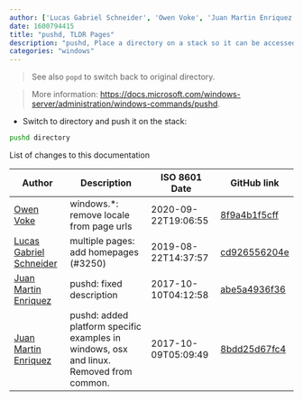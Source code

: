 ```yaml
---
author: ['Lucas Gabriel Schneider', 'Owen Voke', 'Juan Martin Enriquez']
date: 1600794415
title: "pushd, TLDR Pages"
description: "pushd, Place a directory on a stack so it can be accessed later."
categories: "windows"
---
```

> See also `popd` to switch back to original directory.

> More information: <https://docs.microsoft.com/windows-server/administration/windows-commands/pushd>.

- Switch to directory and push it on the stack:

```bash
pushd directory
```
List of changes to this documentation


Author | Description | ISO 8601 Date | GitHub link
------|-----|-----|-----
[Owen Voke](mailto:development@voke.dev) | windows.*: remove locale from page urls | 2020-09-22T19:06:55 | [8f9a4b1f5cff](https://github.com/tldr-pages/tldr/commit/8f9a4b1f5cff138652665e9756a1a13466029fed)
[Lucas Gabriel Schneider](mailto:lucas.schneider@sap.com) | multiple pages: add homepages (#3250) | 2019-08-22T14:37:57 | [cd926556204e](https://github.com/tldr-pages/tldr/commit/cd926556204e9b8d34858b141886c675e8e0b83a)
[Juan Martin Enriquez](mailto:juanenriquez@gmail.com) | pushd: fixed description | 2017-10-10T04:12:58 | [abe5a4936f36](https://github.com/tldr-pages/tldr/commit/abe5a4936f3628f88721139d9693f58f90ce9a3c)
[Juan Martin Enriquez](mailto:juanenriquez@gmail.com) | pushd: added platform specific examples in windows, osx and linux. Removed from common. | 2017-10-09T05:09:49 | [8bdd25d67fc4](https://github.com/tldr-pages/tldr/commit/8bdd25d67fc45e035a121ebdd8f051f07996cb18)

